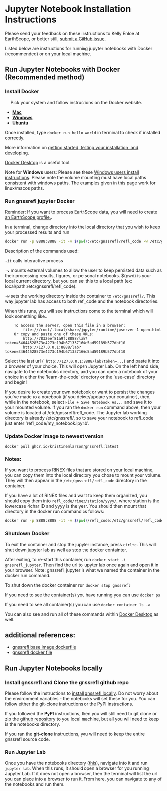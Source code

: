 # Jupyter Notebook Installation Instructions

Please send your feedback on these instructions to Kelly Enloe at EarthScope, or better still, [submit a GitHub issue](https://github.com/kristinemlarson/gnssrefl/blob/master/.github/ISSUE_TEMPLATE/bug_report.md).

Listed below are instructions for running jupyter notebooks with Docker (recommended) or on your local machine.

## Run Jupyter Notebooks with Docker (Recommended method)
### Install Docker
&ensp;&ensp; Pick your system and follow instructions on the Docker website. 
* [**Mac**](https://docs.docker.com/docker-for-mac/install/) 
* [**Windows**](https://docs.docker.com/docker-for-windows/install/)
* [**Ubuntu**](https://docs.docker.com/install/linux/docker-ce/ubuntu/) 

Once installed, type `docker run hello-world` in terminal to check if installed correctly.

More information on [getting started, testing your installation, and developing.](https://docs.docker.com/get-started/) 

[Docker Desktop](https://www.docker.com/products/docker-desktop) is a useful tool.

Note for **Windows** users: Please see these [Windows users install instructions](https://gnssrefl.readthedocs.io/en/latest/pages/docker_cl_instructions.html#for-windows-users).
Please note the volume mounting must have local paths consistent with windows paths. The examples given in this page work for linux/macos paths.


### Run gnssrefl jupyter Docker

Reminder: If you want to process EarthScope data, you will need to create [an EarthScope profile.](https://data.unavco.org/user/profile/info).

In a terminal, change directory into the local directory that you wish to keep your processed results and run

```bash
docker run -p 8888:8888 -it -v $(pwd):/etc/gnssrefl/refl_code -w /etc/gnssrefl/ --name gnssrefl_jupyter ghcr.io/kristinemlarson/gnssrefl:latest jupyter lab --allow-root --port=8888 --ip=0.0.0.0
```

Description of the commands used:  

`-it` calls interactive process

`-v` mounts external volumes to allow the user to keep persisted data such as their processing results, figures, or personal notebooks. $(pwd) is your local current directory, but you can set this to a local path (ex: local/path:/etc/gnssrefl/refl_code).

`-w` sets the working directory inside the container to `/etc/gnssrefl/`. This way jupyter lab has access to both refl_code and the notebook directories.

When this runs, you will see instructions come to the terminal which will look something like..
```
    To access the server, open this file in a browser:
        file:///root/.local/share/jupyter/runtime/jpserver-1-open.html
    Or copy and paste one of these URLs:
        http://7832eef81a9f:8888/lab?token=34644528573e4273c194b671337166c5ad59189b577dbf10
        http://127.0.0.1:8888/lab?token=34644528573e4273c194b671337166c5ad59189b577dbf10
```
Select the last url (` http://127.0.0.1:8888/lab?token=...`) and paste it into a browser of your choice. This will open Jupyter Lab. On the left hand side, navigate to the notebooks directory, and you can open a notebook of your choice in either the 'learn-the-code' directory or the 'use-case' directory and begin! 

If you desire to create your own notebook or want to persist the changes you've made to a notebook (if you delete/update your container), then, while in the notebook, select `File + Save Notebook As...` and save it to your mounted volume. If you ran the `docker run` command above, then your volume is located at /etc/gnssrefl/refl_code. The Jupyter lab working directory is already /etc/gnssrefl/, so to save your notebook to refl_code just enter 'refl_code/my_notebook.ipynb'.

### Update Docker Image to newest version <a name="Update Docker"></a>

`docker pull ghcr.io/kristinemlarson/gnssrefl:latest`

### Notes:

If you want to process RINEX files that are stored on your local machine, you can copy them into the local directory you chose to mount your volume.
They will then appear in the `/etc/gnssrefl/refl_code` directory in the container.  

If you have a lot of RINEX files and want to keep them organized, you should copy them 
into `refl_code/rinex/station/yyyy/`, where station is the lowercase 4char ID and yyyy is the year. 
You should then mount that directory in the docker run command as follows: 

```bash
docker run -p 8888:8888 -it -v $(pwd)/refl_code:/etc/gnssrefl/refl_code/ -v $(pwd)/refl_code/rinex/station/yyyy:/etc/gnssrefl/refl_code/rinex/station/yyyy/ --name gnssrefl_jupyter ghcr.io/kristinemlarson/gnssrefl:latest jupyter lab --allow-root --port=8888 --ip=0.0.0.0 
```

### Shutdown Docker <a name="Shutdown"></a>
To exit the container and stop the jupyter instance, press `ctrl+c`. This will shut down jupyter lab as well as stop the docker containter.

After exiting, to re-start this container, run `docker start -i gnssrefl_jupyter`. Then find the url to jupyter lab once again and open it in your browser. Note: gnssrefl_jupyter is what we named the container in the docker run command.

To shut down the docker container run `docker stop gnssrefl`

If you need to see the container(s) you have running you can use `docker ps`

If you need to see all container(s) you can use `docker container ls -a`

You can also see and run all of these commands within [Docker Desktop](https://www.docker.com/products/docker-desktop) as well.


## additional references:
* [gnssrefl base image dockerfile](https://gitlab.com/gnss_reflectometry/gnssrefl_docker_base_img/-/blob/master/Dockerfile)
* [gnssrefl docker file](https://github.com/kristinemlarson/gnssrefl/blob/master/Dockerfile)


## Run Jupyter Notebooks locally

### Install gnssrefl and Clone the gnssrefl github repo
 Please follow the instructions to [install gnssrefl locally](https://gnssrefl.readthedocs.io/en/latest/pages/README_install.html#local-python-install). 
 Do not worry about the environment variables - the notebooks will set these for you. You can follow either the git-clone instructions or the PyPI instructions.
 
  If you followed the **PyPI** instructions, then you will still need to git clone or zip the [github repository](https://github.com/kristinemlarson/gnssrefl) to you local machine, but all you will need to keep is the notebooks directory.

  If you ran the **git-clone** instructions, you will need to keep the entire gnssrefl source code.

 ### Run Jupyter Lab
 Once you have the notebooks directory ([this](https://github.com/kristinemlarson/gnssrefl/tree/master/notebooks)), navigate into it and run `jupyter lab`. When this runs, it should open a browser for you running Jupyter Lab. If it does not open a browser, then the terminal will list the url you can place into a browser to run it. From here, you can navigate to any of the notebooks and run them. 
